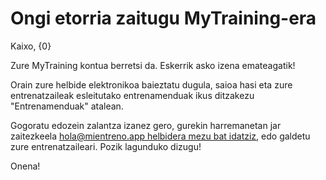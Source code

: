 # Ongi etorria zaitugu MyTraining-era

Kaixo, {0}

Zure MyTraining kontua berretsi da. Eskerrik asko izena emateagatik!

Orain zure helbide elektronikoa baieztatu dugula, saioa hasi eta zure entrenatzaileak esleitutako entrenamenduak ikus ditzakezu "Entrenamenduak" atalean.

Gogoratu edozein zalantza izanez gero, gurekin harremanetan jar zaitezkeela [hola@mientreno.app helbidera mezu bat idatziz](mailto:hola@mientreno.app), edo galdetu zure entrenatzaileari. Pozik lagunduko dizugu!

Onena!
